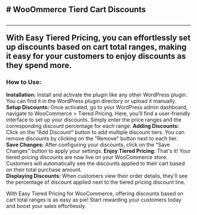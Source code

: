 <h2># WooOmmerce Tierd Cart Discounts<h2>
<hr>
<p>With Easy Tiered Pricing, you can effortlessly set up discounts based on cart total ranges, making it easy for your customers to enjoy discounts as they spend more.</p>

<h3>How to Use:</h3>

<p><strong>Installation:</strong> Install and activate the plugin like any other WordPress plugin. You can find it in the WordPress plugin directory or upload it manually.<br>
<strong>Setup Discounts:</strong> Once activated, go to your WordPress admin dashboard, navigate to WooCommerce > Tiered Pricing. Here, you'll find a user-friendly interface to set up your discounts. Simply enter the price ranges and the corresponding discount percentage for each range.
<strong>Adding Discounts:</strong> Click on the "Add Discount" button to add multiple discount tiers. You can remove discounts by clicking on the "Remove" button next to each tier.<br>
<strong>Save Changes:</strong> After configuring your discounts, click on the "Save Changes" button to apply your settings.
<strong>Enjoy Tiered Pricing:</strong> That's it! Your tiered pricing discounts are now live on your WooCommerce store. Customers will automatically see the discounts applied to their cart based on their total purchase amount.<br>
<strong>Displaying Discounts:</strong> When customers view their order details, they'll see the percentage of discount applied next to the tiered pricing discount line.<br>
<p>With Easy Tiered Pricing for WooCommerce, offering discounts based on cart total ranges is as easy as pie! Start rewarding your customers today and boost your sales effortlessly.</p>
